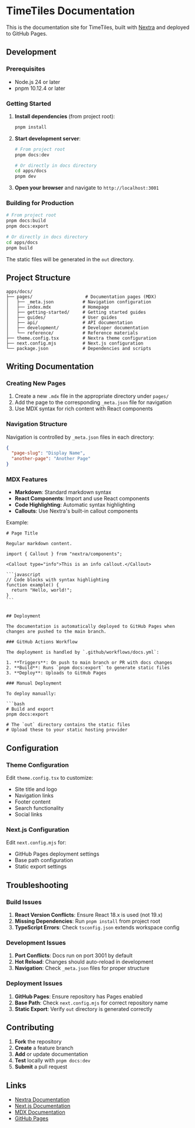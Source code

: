 # TimeTiles Documentation

This is the documentation site for TimeTiles, built with [Nextra](https://nextra.site/) and deployed to GitHub Pages.

## Development

### Prerequisites

- Node.js 24 or later
- pnpm 10.12.4 or later

### Getting Started

1. **Install dependencies** (from project root):

   ```bash
   pnpm install
   ```

2. **Start development server**:

   ```bash
   # From project root
   pnpm docs:dev

   # Or directly in docs directory
   cd apps/docs
   pnpm dev
   ```

3. **Open your browser** and navigate to `http://localhost:3001`

### Building for Production

```bash
# From project root
pnpm docs:build
pnpm docs:export

# Or directly in docs directory
cd apps/docs
pnpm build
```

The static files will be generated in the `out` directory.

## Project Structure

```
apps/docs/
├── pages/                    # Documentation pages (MDX)
│   ├── _meta.json           # Navigation configuration
│   ├── index.mdx            # Homepage
│   ├── getting-started/     # Getting started guides
│   ├── guides/              # User guides
│   ├── api/                 # API documentation
│   ├── development/         # Developer documentation
│   └── reference/           # Reference materials
├── theme.config.tsx         # Nextra theme configuration
├── next.config.mjs          # Next.js configuration
└── package.json             # Dependencies and scripts
```

## Writing Documentation

### Creating New Pages

1. Create a new `.mdx` file in the appropriate directory under `pages/`
2. Add the page to the corresponding `_meta.json` file for navigation
3. Use MDX syntax for rich content with React components

### Navigation Structure

Navigation is controlled by `_meta.json` files in each directory:

```json
{
  "page-slug": "Display Name",
  "another-page": "Another Page"
}
```

### MDX Features

- **Markdown**: Standard markdown syntax
- **React Components**: Import and use React components
- **Code Highlighting**: Automatic syntax highlighting
- **Callouts**: Use Nextra's built-in callout components

Example:

````mdx
# Page Title

Regular markdown content.

import { Callout } from "nextra/components";

<Callout type="info">This is an info callout.</Callout>

```javascript
// Code blocks with syntax highlighting
function example() {
  return "Hello, world!";
}
```
````

````

## Deployment

The documentation is automatically deployed to GitHub Pages when changes are pushed to the main branch.

### GitHub Actions Workflow

The deployment is handled by `.github/workflows/docs.yml`:

1. **Triggers**: On push to main branch or PR with docs changes
2. **Build**: Runs `pnpm docs:export` to generate static files
3. **Deploy**: Uploads to GitHub Pages

### Manual Deployment

To deploy manually:

```bash
# Build and export
pnpm docs:export

# The `out` directory contains the static files
# Upload these to your static hosting provider
````

## Configuration

### Theme Configuration

Edit `theme.config.tsx` to customize:

- Site title and logo
- Navigation links
- Footer content
- Search functionality
- Social links

### Next.js Configuration

Edit `next.config.mjs` for:

- GitHub Pages deployment settings
- Base path configuration
- Static export settings

## Troubleshooting

### Build Issues

1. **React Version Conflicts**: Ensure React 18.x is used (not 19.x)
2. **Missing Dependencies**: Run `pnpm install` from project root
3. **TypeScript Errors**: Check `tsconfig.json` extends workspace config

### Development Issues

1. **Port Conflicts**: Docs run on port 3001 by default
2. **Hot Reload**: Changes should auto-reload in development
3. **Navigation**: Check `_meta.json` files for proper structure

### Deployment Issues

1. **GitHub Pages**: Ensure repository has Pages enabled
2. **Base Path**: Check `next.config.mjs` for correct repository name
3. **Static Export**: Verify `out` directory is generated correctly

## Contributing

1. **Fork** the repository
2. **Create** a feature branch
3. **Add** or update documentation
4. **Test** locally with `pnpm docs:dev`
5. **Submit** a pull request

## Links

- [Nextra Documentation](https://nextra.site/)
- [Next.js Documentation](https://nextjs.org/docs)
- [MDX Documentation](https://mdxjs.com/)
- [GitHub Pages](https://pages.github.com/)
